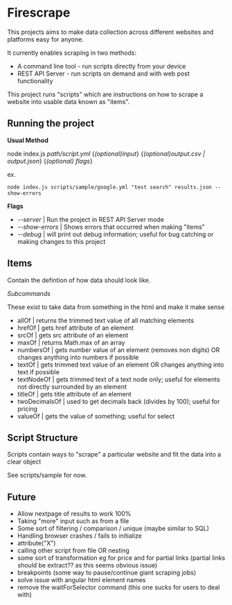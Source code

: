 Firescrape
=========================

This projects aims to make data collection across different websites and platforms easy for anyone.

It currently enables scraping in two methods:
* A command line tool - run scripts directly from your device
* REST API Server - run scripts on demand and with web post functionality


This project runs "scripts" which are instructions on how to scrape a website into usable data known as "items".


Running the project
------------------------

**Usual Method**

node index.js *path/script.yml* {*(optional)input*} {*(optional)output.csv | output.json*} {*(optional) flags*}

ex.

``node index.js scripts/sample/google.yml "test search" results.json --show-errors``

**Flags**

* *--server*      | Run the project in REST API Server mode
* *--show-errors* | Shows errors that occurred when making "items"
* *--debug*       | will print out debug information; useful for bug catching or making changes to this project

Items
-------------------------

Contain the defintion of how data should look like. 


*Subcommands*

These exist to take data from something in the html and make it make sense

* allOf                       | returns the trimmed text value of all matching elements
* hrefOf                      | gets href attribute of an element
* srcOf                       | gets src attribute of an element
* maxOf                       | returns Math.max of an array
* numbersOf                   | gets number value of an element (removes non digits) OR changes anything into numbers if possible
* textOf                      | gets trimmed text value of an element  OR changes anything into text if possible
* textNodeOf                  | gets trimmed text of a text node only; useful for elements not directly surrounded by an element
* titleOf                     | gets title attribute of an element
* twoDecimalsOf               | used to get decimals back (divides by 100); useful for pricing
* valueOf                     | gets the value of something; useful for select


Script Structure
--------------------------

Scripts contain ways to "scrape" a particular website and fit the data into a clear object

See scripts/sample for now. 



Future
--------------------------

* Allow nextpage of results to work 100%
* Taking "more" input such as from a file
* Some sort of filtering / comparison / unique (maybe similar to SQL)
* Handling browser crashes / fails to initialize
* attribute("X")
* calling other script from file OR nesting
* some sort of transformation eg for price and for partial links (partial links should be extract?? as this seems obvious issue)
* breakpoints (some way to pause/continue giant scraping jobs)
* solve issue with angular html element names
* remove the waitForSelector command (this one sucks for users to deal with)